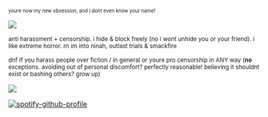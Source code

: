 <sub><sub>youre now my new obsession, and i dont even know your name!</sub></sub>

![](https://files.catbox.moe/xin0qr.jpg)

<sub>anti harassment + censorship. i hide & block freely (no i wont unhide you or your friend). i like extreme horror. rn im into ninah, outlast trials & smackfire</sub>

<sub>dnf if you harass people over fiction / in general or youre pro censorship in ANY way (**no** exceptions. avoiding out of personal discomfort? perfectly reasonable! believing it shouldnt exist or bashing others? grow up) </sub>

![](https://files.catbox.moe/ma96hc.jpg)

[![spotify-github-profile](https://spotify-github-profile.kittinanx.com/api/view?uid=autumngray08&cover_image=true&theme=novatorem&show_offline=false&background_color=121212&interchange=false&bar_color=ff0000&bar_color_cover=false)](https://github.com/kittinan/spotify-github-profile)
